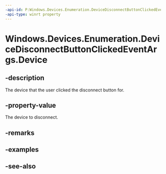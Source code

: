 ----api-id: P:Windows.Devices.Enumeration.DeviceDisconnectButtonClickedEventArgs.Device
-api-type: winrt property
---<!-- Property syntaxpublic Windows.Devices.Enumeration.DeviceInformation Device { get; }--># Windows.Devices.Enumeration.DeviceDisconnectButtonClickedEventArgs.Device## -descriptionThe device that the user clicked the disconnect button for.## -property-valueThe device to disconnect.## -remarks## -examples## -see-also
